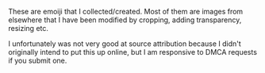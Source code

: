 These are emoiji that I collected/created. Most of them are images from elsewhere that I have been modified by cropping, adding transparency, resizing etc.

I unfortunately was not very good at source attribution because I didn't originally intend to put this up online, but I am responsive to DMCA requests if you submit one.
